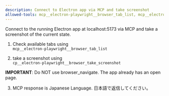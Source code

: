 ```yaml
---
description: Connect to Electron app via MCP and take screenshot
allowed-tools: mcp__electron-playwright__browser_tab_list, mcp__electron-playwright__browser_take_screenshot
---
```


Connect to the running Electron app at localhost:5173 via MCP and take a screenshot of the current state.

1. Check available tabs using  
   `mcp__electron-playwright__browser_tab_list`

2. take a screenshot using  
   `cp__electron-playwright__browser_take_screenshot`

**IMPORTANT**: Do NOT use browser_navigate. The app already has an open page.

3. MCP response is Japanese Language. 日本語で返信してください。